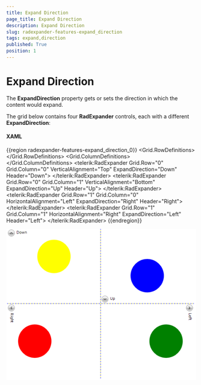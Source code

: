 ```yaml
---
title: Expand Direction
page_title: Expand Direction
description: Expand Direction
slug: radexpander-features-expand_direction
tags: expand,direction
published: True
position: 1
---
```


# Expand Direction

The __ExpandDirection__ property gets or sets the direction in which the content would expand.

The grid below contains four __RadExpander__ controls, each with a different __ExpandDirection__:				

#### __XAML__
{{region radexpander-features-expand_direction_0}}
    <Grid x:Name="LayoutRoot" 
          Width="555"
          Height="444"
          Background="White"
          ShowGridLines="True">
        <Grid.RowDefinitions>
            <RowDefinition Height="*" />
            <RowDefinition Height="*" />
        </Grid.RowDefinitions>
        <Grid.ColumnDefinitions>
            <ColumnDefinition Width="*" />
            <ColumnDefinition Width="*" />
        </Grid.ColumnDefinitions>
        <telerik:RadExpander Grid.Row="0" 
                             Grid.Column="0"
                             VerticalAlignment="Top"
                             ExpandDirection="Down"
                             Header="Down">
            <StackPanel Orientation="Vertical">
                <Ellipse Width="99" 
                         Height="99"
                         Margin="5"
                         Fill="Yellow" />
            </StackPanel>
        </telerik:RadExpander>
        <telerik:RadExpander Grid.Row="0" 
                             Grid.Column="1"
                             VerticalAlignment="Bottom"
                             ExpandDirection="Up"
                             Header="Up">
            <StackPanel Orientation="Vertical">
                <Ellipse Width="99" 
                         Height="99"
                         Margin="5"
                         Fill="Blue" />
            </StackPanel>
        </telerik:RadExpander>
        <telerik:RadExpander Grid.Row="1" 
                             Grid.Column="0"
                             HorizontalAlignment="Left"
                             ExpandDirection="Right"
                             Header="Right">
            <StackPanel Orientation="Horizontal">
                <Ellipse Width="99" 
                         Height="99"
                         Margin="5"
                         Fill="Red" />
            </StackPanel>
        </telerik:RadExpander>
        <telerik:RadExpander Grid.Row="1" 
                             Grid.Column="1"
                             HorizontalAlignment="Right"
                             ExpandDirection="Left"
                             Header="Left">
            <StackPanel Orientation="Horizontal">
                <Ellipse Width="99" 
                         Height="99"
                         Margin="5"
                         Fill="Green" />
            </StackPanel>
        </telerik:RadExpander>
    </Grid>
{{endregion}}

![](images/RadExpander_Features_ExpandDirection.png)